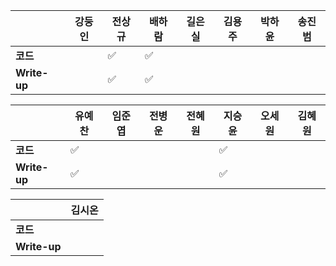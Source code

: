 |              | 강둥인 | 전상규             | 배하람             | 길은실 | 김용주 | 박하윤 | 송진범 |
| ------------ | ------ | ------------------ | ------------------ | ------ | ------ | ------ | ------ |
| **코드**     |        | :white_check_mark: | :white_check_mark: |        |        |        |        |
| **Write-up** |        | :white_check_mark: | :white_check_mark: |        |        |        |        |

|              | 유예찬             | 임준엽 | 전병운 | 전혜원  | 지승윤              | 오세원 | 김혜원 |
| ------------ | ------------------ | ------ | ------ | ------ | ------------------ | ------ | ------ |
| **코드**     | :white_check_mark: |        |        |        | :white_check_mark: |        |        |
| **Write-up** | :white_check_mark: |        |        |        | :white_check_mark: |        |        |

|              | 김시온 |
| ------------ | :----: |
| **코드**     |        |
| **Write-up** |        |

